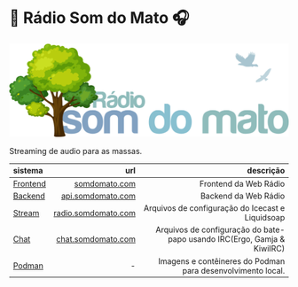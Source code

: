 # 🌳 Rádio Som do Mato 🎧

![Rádio Som do Mato](https://raw.githubusercontent.com/somdomato/somdomato/main/frontend/public/images/logo.svg "Rádio Som do Mato")

Streaming de audio para as massas.

| sistema | url | descrição |
| :--- | ---: | ---: |
| [Frontend](https://github.com/somdomato/somdomato/tree/main/frontend) | [somdomato.com](https://somdomato.com) | Frontend da Web Rádio  |
| [Backend](https://github.com/somdomato/somdomato/tree/main/frontend) | [api.somdomato.com](https://api.somdomato.com) | Backend da Web Rádio  |
| [Stream](https://github.com/somdomato/stream) | [radio.somdomato.com](https://radio.somdomato.com) | Arquivos de configuração do Icecast e Liquidsoap |
| [Chat](https://github.com/somdomato/chat) | [chat.somdomato.com](https://chat.somdomato.com) | Arquivos de configuração do bate-papo usando IRC(Ergo, Gamja & KiwiIRC) |
| [Podman](https://github.com/somdomato/podman) | - | Imagens e contêineres do Podman para desenvolvimento local. |
